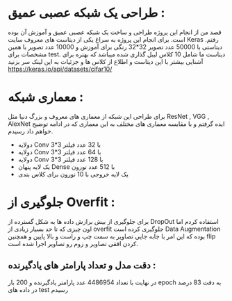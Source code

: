 # طراحی یک شبکه عصبی عمیق :
قصد من از انجام این پروژه طراحی و ساخت یک شبکه عصبی عمیق و آموزش آن بوده است. برای انجام این پروژه به سراغ یکی از دیتاست های معروف سایت Keras رفتم. دیتاستی با 50000 عدد تصویر 32*32 رنگی برای آموزش و 10000 عدد تصویر با همین مشخصات برای test. دیتاست ما شامل 10 کلاس لیبل گذاری شده میباشد که بهتره برای آشنایی بیشتر با این دیتاست و اطلاع از کلاس ها و جزئیات به این لینک سر بزنید https://keras.io/api/datasets/cifar10/ 

# معماری شبکه :
برای طراحی این شبکه از معماری های معروف و بزرگ دنیا مثل ResNet , VGG , AlexNet ایده گرفتم و با مقایسه معماری های مختلف به این معماری که در ادامه توضیح خواهم داد رسیدم.
- دولایه Conv با 32 عدد فیلتر 3*3
- دولایه Conv با 64 عدد فیلتر 3*3
- دولایه Conv با 128 عدد فیلتر 3*3
- یک لایه پنهان Dense با 512 عدد نورون
- یک لایه خروجی با 10 نورون برای کلاس بندی

# جلوگیری از Overfit :
برای جلوگیری از بیش برازش داده ها به شکل گسترده از DropOut استفاده کردم اما اون چیزی که تا حد بسیار زیادی از overfit جلوگیری کرده است Data Augmentation بوده که این امر با جابه جایی تصاویر به سمت چپ و راست و بالا پایین و همچنین flip کردن افقی تصاویر و زوم رو تصاویر اجرا شده است.

## دقت مدل و تعداد پارامتر های یادگیرنده :
در نهایت با تعداد 4486954 عدد پارامتر یادگیرنده و 200 بار epoch به دقت 83 درصد در داده های test رسیدم



